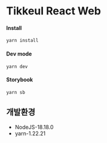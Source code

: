 # Tikkeul React Web

#### Install

```
yarn install
```

#### Dev mode

```
yarn dev
```

#### Storybook

```
yarn sb
```

## 개발환경

- NodeJS-18.18.0
- yarn-1.22.21
